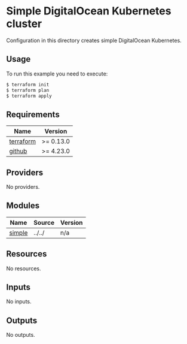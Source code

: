 # Simple DigitalOcean Kubernetes cluster

Configuration in this directory creates simple DigitalOcean Kubernetes.

## Usage

To run this example you need to execute:

```bash
$ terraform init
$ terraform plan
$ terraform apply
```

<!-- BEGINNING OF PRE-COMMIT-TERRAFORM DOCS HOOK -->
## Requirements

| Name | Version |
|------|---------|
| <a name="requirement_terraform"></a> [terraform](#requirement\_terraform) | >= 0.13.0 |
| <a name="requirement_github"></a> [github](#requirement\_github) | >= 4.23.0 |

## Providers

No providers.

## Modules

| Name | Source | Version |
|------|--------|---------|
| <a name="module_simple"></a> [simple](#module\_simple) | ../../ | n/a |

## Resources

No resources.

## Inputs

No inputs.

## Outputs

No outputs.
<!-- END OF PRE-COMMIT-TERRAFORM DOCS HOOK -->
